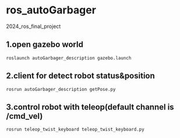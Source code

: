 # ros_autoGarbager
2024_ros_final_project

## 1.open gazebo world

`roslaunch autoGarbager_description gazebo.launch`

## 2.client for detect robot status&position

`rosrun autoGarbager_description getPose.py`

## 3.control robot with teleop(default channel is /cmd_vel)

`rosrun teleop_twist_keyboard teleop_twist_keyboard.py`
